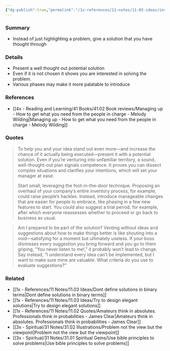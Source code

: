 ```yaml
---
{"dg-publish":true,"permalink":"/1x-references/11-notes/11-03-ideas/instead-of-just-showing-a-problem-give-the-solution/","title":"Instead of just showing a problem, give the solution","created":"2025-09-21T16:56:56.513+03:00","updated":"2025-09-23T08:02:28.848+03:00"}
---
```



### Summary
- Instead of just highlighting a problem, give a solution that you have thought through

### Details
- Present a well thought out potential solution
- Even if it is not chosen it shows you are interested in solving the problem.
- Various phases may make it more palatable to introduce

### References
- [[4x - Reading and Learning/41 Books/41.02 Book reviews/Managing up - How to get what you need from the people in charge - Melody Wilding\|Managing up - How to get what you need from the people in charge - Melody Wilding]]

### Quotes
> To help you and your idea stand out even more—and increase the chance of it actually being executed—present it with a potential solution. Even if you’re venturing into unfamiliar territory, a sound, well-thought-out plan signals competence. It proves you can dissect complex situations and clarifies your intentions, which will set your manager at ease.
> 
> Start small, leveraging the foot-in-the-door technique. Proposing an overhaul of your company’s entire inventory process, for example, could raise people’s hackles. Instead, introduce manageable changes that are easier for people to embrace, like phasing in a few new features to start. You could also suggest a trial period, for example, after which everyone reassesses whether to proceed or go back to business as usual.

> Am I prepared to be part of the solution? Venting without ideas and suggestions about how to make things better is like shouting into a void—satisfying for a moment but ultimately useless. If your boss dismisses every suggestion you bring forward and you go to them griping, “You never listen to me!,” it probably won’t lead to change. Say instead, “I understand every idea can’t be implemented, but I want to make sure mine are valuable. What criteria do you use to evaluate suggestions?”

### Related
- [[1x - References/11 Notes/11.03 Ideas/Dont define solutions in binary terms\|Dont define solutions in binary terms]]
- [[1x - References/11 Notes/11.03 Ideas/Try to design elegant solutions\|Try to design elegant solutions]]
- [[1x - References/11 Notes/11.02 Quotes/Amateurs think in absolutes. Professionals think in probabilities - James Clear\|Amateurs think in absolutes. Professionals think in probabilities - James Clear]]
- [[3x - Spiritual/31 Notes/31.02 Illustrations/Problem not the view but the viewpoint\|Problem not the view but the viewpoint]]
- [[3x - Spiritual/31 Notes/31.01 Spiritual Gems/Use bible principles to solve problems\|Use bible principles to solve problems]]